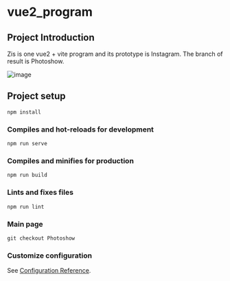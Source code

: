 # vue2_program

## Project Introduction

Zis is one vue2 + vite program and its prototype is Instagram. The branch of result is Photoshow.

![image](https://github.com/tcguoxing/vue2/blob/master/demonstration.gif)

## Project setup
```
npm install
```

### Compiles and hot-reloads for development
```
npm run serve
```

### Compiles and minifies for production
```
npm run build
```

### Lints and fixes files
```
npm run lint
```

### Main page
```
git checkout Photoshow
```

### Customize configuration
See [Configuration Reference](https://cli.vuejs.org/config/).

